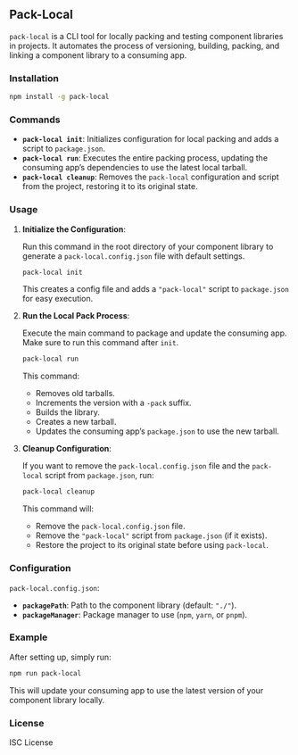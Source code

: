 ## Pack-Local

`pack-local` is a CLI tool for locally packing and testing component libraries in projects. It automates the process of versioning, building, packing, and linking a component library to a consuming app.

### Installation

```bash
npm install -g pack-local
```

### Commands

- **`pack-local init`**: Initializes configuration for local packing and adds a script to `package.json`.
- **`pack-local run`**: Executes the entire packing process, updating the consuming app’s dependencies to use the latest local tarball.
- **`pack-local cleanup`**: Removes the `pack-local` configuration and script from the project, restoring it to its original state.

### Usage

1. **Initialize the Configuration**:

   Run this command in the root directory of your component library to generate a `pack-local.config.json` file with default settings.

   ```bash
   pack-local init
   ```

   This creates a config file and adds a `"pack-local"` script to `package.json` for easy execution.

2. **Run the Local Pack Process**:

   Execute the main command to package and update the consuming app. Make sure to run this command after `init`.

   ```bash
   pack-local run
   ```

   This command:

   - Removes old tarballs.
   - Increments the version with a `-pack` suffix.
   - Builds the library.
   - Creates a new tarball.
   - Updates the consuming app’s `package.json` to use the new tarball.

3. **Cleanup Configuration**:

   If you want to remove the `pack-local.config.json` file and the `pack-local` script from `package.json`, run:

   ```bash
   pack-local cleanup
   ```

   This command will:

   - Remove the `pack-local.config.json` file.
   - Remove the `"pack-local"` script from `package.json` (if it exists).
   - Restore the project to its original state before using `pack-local`.

### Configuration

`pack-local.config.json`:

- **`packagePath`**: Path to the component library (default: `"./"`).
- **`packageManager`**: Package manager to use (`npm`, `yarn`, or `pnpm`).

### Example

After setting up, simply run:

```bash
npm run pack-local
```

This will update your consuming app to use the latest version of your component library locally.

### License

ISC License
